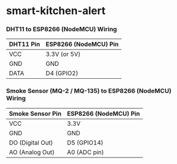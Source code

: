 # smart-kitchen-alert


### DHT11 to ESP8266 (NodeMCU) Wiring

| DHT11 Pin | ESP8266 (NodeMCU) Pin |
|-----------|------------------------|
| VCC       | 3.3V (or 5V)          |
| GND       | GND                   |
| DATA      | D4 (GPIO2)            |

### Smoke Sensor (MQ-2 / MQ-135) to ESP8266 (NodeMCU) Wiring

| Smoke Sensor Pin | ESP8266 (NodeMCU) Pin |
|------------------|------------------------|
| VCC              | 3.3V                  |
| GND              | GND                   |
| DO (Digital Out) | D5 (GPIO14)           |
| AO (Analog Out)  | A0 (ADC pin)          |
